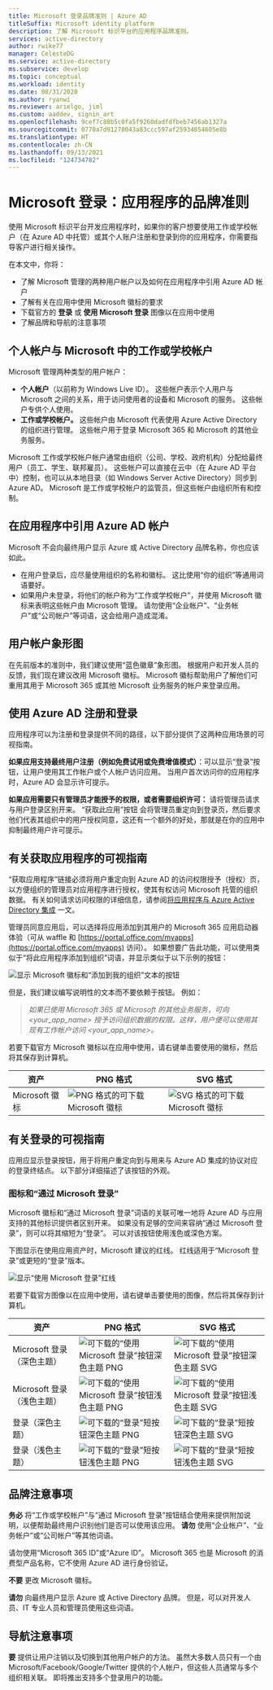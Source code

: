 ```yaml
---
title: Microsoft 登录品牌准则 | Azure AD
titleSuffix: Microsoft identity platform
description: 了解 Microsoft 标识平台的应用程序品牌准则。
services: active-directory
author: rwike77
manager: CelesteDG
ms.service: active-directory
ms.subservice: develop
ms.topic: conceptual
ms.workload: identity
ms.date: 08/31/2020
ms.author: ryanwi
ms.reviewer: arielgo, jiml
ms.custom: aaddev, signin_art
ms.openlocfilehash: 9cef7c88b5c0fa5f9260dadfdfbeb7456ab1327a
ms.sourcegitcommit: 0770a7d91278043a83ccc597af25934854605e8b
ms.translationtype: HT
ms.contentlocale: zh-CN
ms.lasthandoff: 09/13/2021
ms.locfileid: "124734782"
---
```

# <a name="sign-in-with-microsoft-branding-guidelines-for-applications"></a>Microsoft 登录：应用程序的品牌准则

使用 Microsoft 标识平台开发应用程序时，如果你的客户想要使用工作或学校帐户（在 Azure AD 中托管）或其个人账户注册和登录到你的应用程序，你需要指导客户进行相关操作。

在本文中，你将：

- 了解 Microsoft 管理的两种用户帐户以及如何在应用程序中引用 Azure AD 帐户
- 了解有关在应用中使用 Microsoft 徽标的要求
- 下载官方的 **登录** 或 **使用 Microsoft 登录** 图像以在应用中使用
- 了解品牌和导航的注意事项

## <a name="personal-accounts-vs-work-or-school-accounts-from-microsoft"></a>个人帐户与 Microsoft 中的工作或学校帐户

Microsoft 管理两种类型的用户帐户：

- **个人帐户**（以前称为 Windows Live ID）。 这些帐户表示个人用户与 Microsoft 之间的关系，用于访问使用者的设备和 Microsoft 的服务。 这些帐户专供个人使用。
- **工作或学校帐户。** 这些帐户由 Microsoft 代表使用 Azure Active Directory 的组织进行管理。 这些帐户用于登录 Microsoft 365 和 Microsoft 的其他业务服务。

Microsoft 工作或学校帐户帐户通常由组织（公司、学校、政府机构）分配给最终用户（员工、学生、联邦雇员）。 这些帐户可以直接在云中（在 Azure AD 平台中）控制，也可以从本地目录（如 Windows Server Active Directory）同步到 Azure AD。 Microsoft 是工作或学校帐户的监管员，但这些帐户由组织所有和控制。

## <a name="referring-to-azure-ad-accounts-in-your-application"></a>在应用程序中引用 Azure AD 帐户

Microsoft 不会向最终用户显示 Azure 或 Active Directory 品牌名称，你也应该如此。

- 在用户登录后，应尽量使用组织的名称和徽标。 这比使用“你的组织”等通用词语要好。
- 如果用户未登录，将他们的帐户称为“工作或学校帐户”，并使用 Microsoft 徽标来表明这些帐户由 Microsoft 管理。 请勿使用“企业帐户”、“业务帐户”或“公司帐户”等词语，这会给用户造成混淆。

## <a name="user-account-pictogram"></a>用户帐户象形图

在先前版本的准则中，我们建议使用“蓝色徽章”象形图。 根据用户和开发人员的反馈，我们现在建议改用 Microsoft 徽标。 Microsoft 徽标帮助用户了解他们可重用其用于 Microsoft 365 或其他 Microsoft 业务服务的帐户来登录应用。

## <a name="signing-up-and-signing-in-with-azure-ad"></a>使用 Azure AD 注册和登录

应用程序可以为注册和登录提供不同的路径，以下部分提供了这两种应用场景的可视指南。

**如果应用支持最终用户注册（例如免费试用或免费增值模式）**：可以显示“登录”按钮，让用户使用其工作帐户或个人帐户访问应用。 当用户首次访问你的应用程序时，Azure AD 会显示许可提示。

**如果应用需要只有管理员才能授予的权限，或者需要组织许可：** 请将管理员请求与用户登录区别开来。 “获取此应用”按钮  会将管理员重定向到登录页，然后要求他们代表其组织中的用户授权同意，这还有一个额外的好处，那就是在你的应用中抑制最终用户许可提示。

## <a name="visual-guidance-for-app-acquisition"></a>有关获取应用程序的可视指南

“获取应用程序”链接必须将用户重定向到 Azure AD 的访问权限授予（授权）页，以方便组织的管理员对应用程序进行授权，使其有权访问 Microsoft 托管的组织数据。 有关如何请求访问权限的详细信息，请参阅[将应用程序与 Azure Active Directory 集成](./quickstart-register-app.md) 一文。

管理员同意应用后，可以选择将应用添加到其用户的 Microsoft 365 应用启动器体验（可从 waffle 和 [https://portal.office.com/myapps](https://portal.office.com/myapps) 访问）。 如果想要广告此功能，可以使用类似于“将此应用程序添加到组织”词语，并显示类似于以下示例的按钮：

![显示 Microsoft 徽标和“添加到我的组织”文本的按钮](./media/howto-add-branding-in-azure-ad-apps/add-to-my-org.png)

但是，我们建议编写说明性的文本而不要依赖于按钮。 例如：

> *如果已使用 Microsoft 365 或 Microsoft 的其他业务服务，可向 <your_app_name> 授予访问组织数据的权限。这样，用户便可以使用其现有工作帐户访问 <your_app_name>。*

若要下载官方 Microsoft 徽标以在应用中使用，请右键单击要使用的徽标，然后将其保存到计算机。

| 资产                                | PNG 格式 | SVG 格式 |
| ------------------------------------ | ---------- | ---------- |
| Microsoft 徽标  | ![PNG 格式的可下载 Microsoft 徽标](./media/howto-add-branding-in-azure-ad-apps/ms-symbollockup_mssymbol_19.png) | ![SVG 格式的可下载 Microsoft 徽标](./media/howto-add-branding-in-azure-ad-apps/ms-symbollockup_mssymbol_19.svg) |

## <a name="visual-guidance-for-sign-in"></a>有关登录的可视指南

应用应显示登录按钮，用于将用户重定向到与用来与 Azure AD 集成的协议对应的登录终结点。 以下部分详细描述了该按钮的外观。

### <a name="pictogram-and-sign-in-with-microsoft"></a>图标和“通过 Microsoft 登录”

Microsoft 徽标和“通过 Microsoft 登录”词语的关联可唯一地将 Azure AD 与应用支持的其他标识提供者区别开来。 如果没有足够的空间来容纳“通过 Microsoft 登录”，则可以将其缩短为“登录”。 可以对该按钮使用浅色或深色方案。

下图显示在使用应用资产时，Microsoft 建议的红线。 红线适用于“Microsoft 登录”或更短的“登录”版本。

![显示“使用 Microsoft 登录”红线](./media/howto-add-branding-in-azure-ad-apps/sign-in-with-microsoft-redlines.png)

若要下载官方图像以在应用中使用，请右键单击要使用的图像，然后将其保存到计算机。

| 资产                                | PNG 格式 | SVG 格式 |
| ------------------------------------ | ---------- | ---------- |
| Microsoft 登录（深色主题）  | ![可下载的“使用 Microsoft 登录”按钮深色主题 PNG](./media/howto-add-branding-in-azure-ad-apps/ms-symbollockup_signin_dark.png) | ![可下载的“使用 Microsoft 登录”按钮深色主题 SVG](./media/howto-add-branding-in-azure-ad-apps/ms-symbollockup_signin_dark.svg) |
| Microsoft 登录（浅色主题） | ![可下载的“使用 Microsoft 登录”按钮浅色主题 PNG](./media/howto-add-branding-in-azure-ad-apps/ms-symbollockup_signin_light.png) | ![可下载的“使用 Microsoft 登录”按钮浅色主题 SVG](./media/howto-add-branding-in-azure-ad-apps/ms-symbollockup_signin_light.svg) |
| 登录（深色主题）                 | ![可下载的“登录”短按钮深色主题 PNG](./media/howto-add-branding-in-azure-ad-apps/ms-symbollockup_signin_dark_short.png) | ![可下载的“登录”短按钮深色主题 SVG](./media/howto-add-branding-in-azure-ad-apps/ms-symbollockup_signin_dark_short.svg) |
| 登录（浅色主题）                | ![可下载的“登录”短按钮浅色主题 PNG](./media/howto-add-branding-in-azure-ad-apps/ms-symbollockup_signin_light_short.png) | ![可下载的“登录”短按钮浅色主题 SVG](./media/howto-add-branding-in-azure-ad-apps/ms-symbollockup_signin_light_short.svg) |

## <a name="branding-dos-and-donts"></a>品牌注意事项

**务必** 将“工作或学校帐户”与“通过 Microsoft 登录”按钮结合使用来提供附加说明，以便帮助最终用户识别他们是否可以使用该应用。 **请勿** 使用“企业帐户”、“业务帐户”或“公司帐户”等其他词语。

请勿使用“Microsoft 365 ID”或“Azure ID”。 Microsoft 365 也是 Microsoft 的消费型产品名称，它不使用 Azure AD 进行身份验证。

**不要** 更改 Microsoft 徽标。

**请勿** 向最终用户显示 Azure 或 Active Directory 品牌。 但是，可以对开发人员、IT 专业人员和管理员使用这些词语。

## <a name="navigation-dos-and-donts"></a>导航注意事项

**要** 提供让用户注销以及切换到其他用户帐户的方法。 虽然大多数人员只有一个由 Microsoft/Facebook/Google/Twitter 提供的个人帐户，但这些人员通常与多个组织相关联。 即将推出支持多个登录用户的功能。
